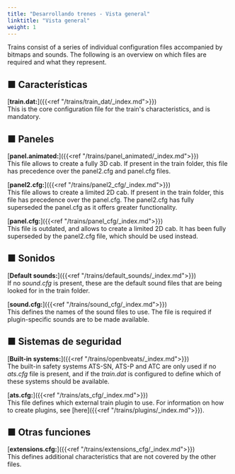 ```yaml
---
title: "Desarrollando trenes - Vista general"
linktitle: "Vista general"
weight: 1
---
```


Trains consist of a series of individual configuration files accompanied by bitmaps and sounds. The following is an overview on which files are required and what they represent.

## ■ Características

[**train.dat:**]({{<ref "/trains/train_dat/_index.md">}})  
This is the core configuration file for the train's characteristics, and is mandatory.

## ■ Paneles

[**panel.animated:**]({{<ref "/trains/panel_animated/_index.md">}})  
This file allows to create a fully 3D cab. If present in the train folder, this file has precedence over the panel2.cfg and panel.cfg files.

[**panel2.cfg:**]({{<ref "/trains/panel2_cfg/_index.md">}})  
This file allows to create a limited 2D cab. If present in the train folder, this file has precedence over the panel.cfg. The panel2.cfg has fully superseded the panel.cfg as it offers greater functionality.

[**panel.cfg:**]({{<ref "/trains/panel_cfg/_index.md">}})  
This file is outdated, and allows to create a limited 2D cab. It has been fully superseded by the panel2.cfg file, which should be used instead.

## ■ Sonidos

[**Default sounds:**]({{<ref "/trains/default_sounds/_index.md">}})  
If no *sound.cfg* is present, these are the default sound files that are being looked for in the train folder.

[**sound.cfg:**]({{<ref "/trains/sound_cfg/_index.md">}})  
This defines the names of the sound files to use. The file is required if plugin-specific sounds are to be made available.

## ■ Sistemas de seguridad

[**Built-in systems:**]({{<ref "/trains/openbveats/_index.md">}})  
The built-in safety systems ATS-SN, ATS-P and ATC are only used if no *ats.cfg* file is present, and if the *train.dat* is configured to define which of these systems should be available.

[**ats.cfg:**]({{<ref "/trains/ats_cfg/_index.md">}})  
This file defines which external train plugin to use. For information on how to create plugins, see [here]({{<ref "/trains/plugins/_index.md">}}).

## ■ Otras funciones

[**extensions.cfg:**]({{<ref "/trains/extensions_cfg/_index.md">}})  
This defines additional characteristics that are not covered by the other files.
